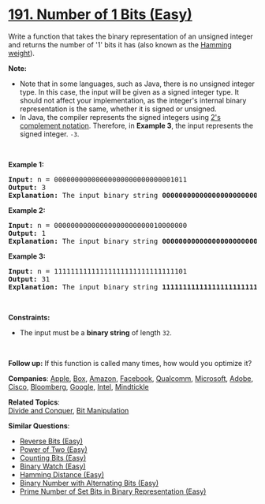# [191. Number of 1 Bits (Easy)](https://leetcode.com/problems/number-of-1-bits)

<p>Write a function that takes&nbsp;the binary representation of an unsigned integer and returns the number of &#39;1&#39; bits it has (also known as the <a href="http://en.wikipedia.org/wiki/Hamming_weight" target="_blank">Hamming weight</a>).</p>

<p><strong>Note:</strong></p>

<ul>
	<li>Note that in some languages, such as Java, there is no unsigned integer type. In this case, the input will be given as a signed integer type. It should not affect your implementation, as the integer&#39;s internal binary representation is the same, whether it is signed or unsigned.</li>
	<li>In Java, the compiler represents the signed integers using <a href="https://en.wikipedia.org/wiki/Two%27s_complement" target="_blank">2&#39;s complement notation</a>. Therefore, in <strong class="example">Example 3</strong>, the input represents the signed integer. <code>-3</code>.</li>
</ul>

<p>&nbsp;</p>
<p><strong class="example">Example 1:</strong></p>

<pre>
<strong>Input:</strong> n = 00000000000000000000000000001011
<strong>Output:</strong> 3
<strong>Explanation:</strong> The input binary string <strong>00000000000000000000000000001011</strong> has a total of three &#39;1&#39; bits.
</pre>

<p><strong class="example">Example 2:</strong></p>

<pre>
<strong>Input:</strong> n = 00000000000000000000000010000000
<strong>Output:</strong> 1
<strong>Explanation:</strong> The input binary string <strong>00000000000000000000000010000000</strong> has a total of one &#39;1&#39; bit.
</pre>

<p><strong class="example">Example 3:</strong></p>

<pre>
<strong>Input:</strong> n = 11111111111111111111111111111101
<strong>Output:</strong> 31
<strong>Explanation:</strong> The input binary string <strong>11111111111111111111111111111101</strong> has a total of thirty one &#39;1&#39; bits.
</pre>

<p>&nbsp;</p>
<p><strong>Constraints:</strong></p>

<ul>
	<li>The input must be a <strong>binary string</strong> of length <code>32</code>.</li>
</ul>

<p>&nbsp;</p>
<strong>Follow up:</strong> If this function is called many times, how would you optimize it?

**Companies**:
[Apple](https://leetcode.com/company/apple), [Box](https://leetcode.com/company/box), [Amazon](https://leetcode.com/company/amazon), [Facebook](https://leetcode.com/company/facebook), [Qualcomm](https://leetcode.com/company/qualcomm), [Microsoft](https://leetcode.com/company/microsoft), [Adobe](https://leetcode.com/company/adobe), [Cisco](https://leetcode.com/company/cisco), [Bloomberg](https://leetcode.com/company/bloomberg), [Google](https://leetcode.com/company/google), [Intel](https://leetcode.com/company/intel), [Mindtickle](https://leetcode.com/company/mindtickle)

**Related Topics**:  
[Divide and Conquer](https://leetcode.com/tag/divide-and-conquer), [Bit Manipulation](https://leetcode.com/tag/bit-manipulation)

**Similar Questions**:

- [Reverse Bits (Easy)](https://leetcode.com/problems/reverse-bits)
- [Power of Two (Easy)](https://leetcode.com/problems/power-of-two)
- [Counting Bits (Easy)](https://leetcode.com/problems/counting-bits)
- [Binary Watch (Easy)](https://leetcode.com/problems/binary-watch)
- [Hamming Distance (Easy)](https://leetcode.com/problems/hamming-distance)
- [Binary Number with Alternating Bits (Easy)](https://leetcode.com/problems/binary-number-with-alternating-bits)
- [Prime Number of Set Bits in Binary Representation (Easy)](https://leetcode.com/problems/prime-number-of-set-bits-in-binary-representation)
